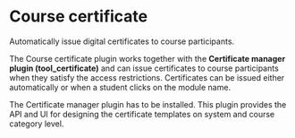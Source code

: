 Course certificate
==================

Automatically issue digital certificates to course participants.

The Course certificate plugin works together with the **Certificate manager plugin (tool_certificate)** 
and can issue certificates to course participants when they satisfy the access restrictions. 
Certificates can be issued either automatically or when a student clicks on the module name.

The Certificate manager plugin has to be installed. This plugin provides the API and UI for 
designing the certificate templates on system and course category level.
